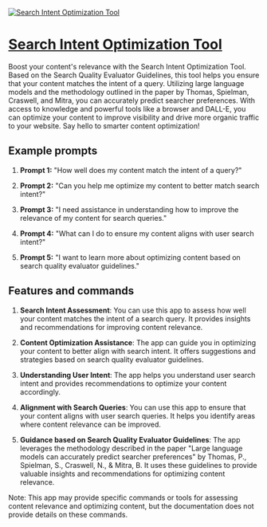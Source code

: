 [![Search Intent Optimization Tool](https://files.oaiusercontent.com/file-izVx35eHMDZT5fnSBbTVFMkw?se=2123-10-17T08%3A20%3A08Z&sp=r&sv=2021-08-06&sr=b&rscc=max-age%3D31536000%2C%20immutable&rscd=attachment%3B%20filename%3D9dabe184-28b0-4578-98b3-e451bf0cc660.png&sig=Aeyv5yGw2AlOgY83qhKncwO1jjBxcErJvuqWJzgHhRw%3D)](https://chat.openai.com/g/g-ru7bMCAfG-search-intent-optimization-tool)

# [Search Intent Optimization Tool](https://chat.openai.com/g/g-ru7bMCAfG-search-intent-optimization-tool)

Boost your content's relevance with the Search Intent Optimization Tool. Based on the Search Quality Evaluator Guidelines, this tool helps you ensure that your content matches the intent of a query. Utilizing large language models and the methodology outlined in the paper by Thomas, Spielman, Craswell, and Mitra, you can accurately predict searcher preferences. With access to knowledge and powerful tools like a browser and DALL-E, you can optimize your content to improve visibility and drive more organic traffic to your website. Say hello to smarter content optimization!

## Example prompts

1. **Prompt 1:** "How well does my content match the intent of a query?"

2. **Prompt 2:** "Can you help me optimize my content to better match search intent?"

3. **Prompt 3:** "I need assistance in understanding how to improve the relevance of my content for search queries."

4. **Prompt 4:** "What can I do to ensure my content aligns with user search intent?"

5. **Prompt 5:** "I want to learn more about optimizing content based on search quality evaluator guidelines."

## Features and commands

1. **Search Intent Assessment**: You can use this app to assess how well your content matches the intent of a search query. It provides insights and recommendations for improving content relevance.

2. **Content Optimization Assistance**: The app can guide you in optimizing your content to better align with search intent. It offers suggestions and strategies based on search quality evaluator guidelines.

3. **Understanding User Intent**: The app helps you understand user search intent and provides recommendations to optimize your content accordingly.

4. **Alignment with Search Queries**: You can use this app to ensure that your content aligns with user search queries. It helps you identify areas where content relevance can be improved.

5. **Guidance based on Search Quality Evaluator Guidelines**: The app leverages the methodology described in the paper "Large language models can accurately predict searcher preferences" by Thomas, P., Spielman, S., Craswell, N., & Mitra, B. It uses these guidelines to provide valuable insights and recommendations for optimizing content relevance.

Note: This app may provide specific commands or tools for assessing content relevance and optimizing content, but the documentation does not provide details on these commands.